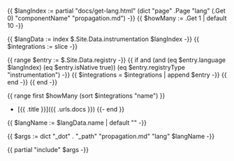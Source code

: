 {{ $langIndex := partial "docs/get-lang.html" (dict
    "page" .Page
    "lang" (.Get 0)
    "componentName" "propagation.md")
-}}
{{ $howMany := .Get 1 | default 10 -}}

{{ $langData := index $.Site.Data.instrumentation $langIndex -}}
{{ $integrations := slice -}}

{{ range $entry := $.Site.Data.registry -}}
  {{ if and (and (eq $entry.language $langIndex) (eq $entry.isNative true)) (eq $entry.registryType "instrumentation") -}}
    {{ $integrations = $integrations | append $entry -}}
  {{ end -}}
{{ end -}}

{{ range first $howMany (sort $integrations "name") }}
- [{{ .title }}]({{ .urls.docs }})
{{- end }}

{{ $langName := $langData.name | default "" -}}

{{ $args := dict
    "_dot" .
    "_path" "propagation.md"
    "lang" $langName
-}}

{{ partial "include" $args -}}


